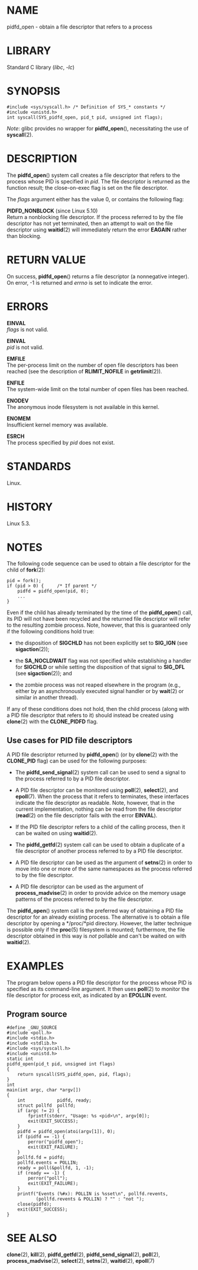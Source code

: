 # NAME

pidfd_open - obtain a file descriptor that refers to a process

# LIBRARY

Standard C library (*libc*, *-lc*)

# SYNOPSIS

    #include <sys/syscall.h> /* Definition of SYS_* constants */
    #include <unistd.h>
    int syscall(SYS_pidfd_open, pid_t pid, unsigned int flags);

*Note*: glibc provides no wrapper for **pidfd_open**(), necessitating
the use of **syscall**(2).

# DESCRIPTION

The **pidfd_open**() system call creates a file descriptor that refers
to the process whose PID is specified in *pid*. The file descriptor is
returned as the function result; the close-on-exec flag is set on the
file descriptor.

The *flags* argument either has the value 0, or contains the following
flag:

**PIDFD_NONBLOCK** (since Linux 5.10)  
Return a nonblocking file descriptor. If the process referred to by the
file descriptor has not yet terminated, then an attempt to wait on the
file descriptor using **waitid**(2) will immediately return the error
**EAGAIN** rather than blocking.

# RETURN VALUE

On success, **pidfd_open**() returns a file descriptor (a nonnegative
integer). On error, -1 is returned and *errno* is set to indicate the
error.

# ERRORS

**EINVAL**  
*flags* is not valid.

**EINVAL**  
*pid* is not valid.

**EMFILE**  
The per-process limit on the number of open file descriptors has been
reached (see the description of **RLIMIT_NOFILE** in **getrlimit**(2)).

**ENFILE**  
The system-wide limit on the total number of open files has been
reached.

**ENODEV**  
The anonymous inode filesystem is not available in this kernel.

**ENOMEM**  
Insufficient kernel memory was available.

**ESRCH**  
The process specified by *pid* does not exist.

# STANDARDS

Linux.

# HISTORY

Linux 5.3.

# NOTES

The following code sequence can be used to obtain a file descriptor for
the child of **fork**(2):

    pid = fork();
    if (pid > 0) {     /* If parent */
        pidfd = pidfd_open(pid, 0);
        ...
    }

Even if the child has already terminated by the time of the
**pidfd_open**() call, its PID will not have been recycled and the
returned file descriptor will refer to the resulting zombie process.
Note, however, that this is guaranteed only if the following conditions
hold true:

- the disposition of **SIGCHLD** has not been explicitly set to
  **SIG_IGN** (see **sigaction**(2));

- the **SA_NOCLDWAIT** flag was not specified while establishing a
  handler for **SIGCHLD** or while setting the disposition of that
  signal to **SIG_DFL** (see **sigaction**(2)); and

- the zombie process was not reaped elsewhere in the program (e.g.,
  either by an asynchronously executed signal handler or by **wait**(2)
  or similar in another thread).

If any of these conditions does not hold, then the child process (along
with a PID file descriptor that refers to it) should instead be created
using **clone**(2) with the **CLONE_PIDFD** flag.

## Use cases for PID file descriptors

A PID file descriptor returned by **pidfd_open**() (or by **clone**(2)
with the **CLONE_PID** flag) can be used for the following purposes:

- The **pidfd_send_signal**(2) system call can be used to send a signal
  to the process referred to by a PID file descriptor.

- A PID file descriptor can be monitored using **poll**(2),
  **select**(2), and **epoll**(7). When the process that it refers to
  terminates, these interfaces indicate the file descriptor as readable.
  Note, however, that in the current implementation, nothing can be read
  from the file descriptor (**read**(2) on the file descriptor fails
  with the error **EINVAL**).

- If the PID file descriptor refers to a child of the calling process,
  then it can be waited on using **waitid**(2).

- The **pidfd_getfd**(2) system call can be used to obtain a duplicate
  of a file descriptor of another process referred to by a PID file
  descriptor.

- A PID file descriptor can be used as the argument of **setns**(2) in
  order to move into one or more of the same namespaces as the process
  referred to by the file descriptor.

- A PID file descriptor can be used as the argument of
  **process_madvise**(2) in order to provide advice on the memory usage
  patterns of the process referred to by the file descriptor.

The **pidfd_open**() system call is the preferred way of obtaining a PID
file descriptor for an already existing process. The alternative is to
obtain a file descriptor by opening a */proc/*pid directory. However,
the latter technique is possible only if the **proc**(5) filesystem is
mounted; furthermore, the file descriptor obtained in this way is *not*
pollable and can't be waited on with **waitid**(2).

# EXAMPLES

The program below opens a PID file descriptor for the process whose PID
is specified as its command-line argument. It then uses **poll**(2) to
monitor the file descriptor for process exit, as indicated by an
**EPOLLIN** event.

## Program source

    #define _GNU_SOURCE
    #include <poll.h>
    #include <stdio.h>
    #include <stdlib.h>
    #include <sys/syscall.h>
    #include <unistd.h>
    static int
    pidfd_open(pid_t pid, unsigned int flags)
    {
        return syscall(SYS_pidfd_open, pid, flags);
    }
    int
    main(int argc, char *argv[])
    {
        int            pidfd, ready;
        struct pollfd  pollfd;
        if (argc != 2) {
            fprintf(stderr, "Usage: %s <pid>\n", argv[0]);
            exit(EXIT_SUCCESS);
        }
        pidfd = pidfd_open(atoi(argv[1]), 0);
        if (pidfd == -1) {
            perror("pidfd_open");
            exit(EXIT_FAILURE);
        }
        pollfd.fd = pidfd;
        pollfd.events = POLLIN;
        ready = poll(&pollfd, 1, -1);
        if (ready == -1) {
            perror("poll");
            exit(EXIT_FAILURE);
        }
        printf("Events (%#x): POLLIN is %sset\n", pollfd.revents,
               (pollfd.revents & POLLIN) ? "" : "not ");
        close(pidfd);
        exit(EXIT_SUCCESS);
    }

# SEE ALSO

**clone**(2), **kill**(2), **pidfd_getfd**(2), **pidfd_send_signal**(2),
**poll**(2), **process_madvise**(2), **select**(2), **setns**(2),
**waitid**(2), **epoll**(7)
